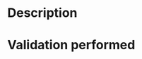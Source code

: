 <!--
Set the PR title to a meaningful commit message that:
- follows the Conventional Commits specification (https://www.conventionalcommits.org).
- is in imperative form.

Example:
fix: Don't add implicit wildcards ('*') at the beginning and the end of a query (fixes #390).
-->
# Description
<!-- Describe what this request will change/fix and provide any details 
necessary for reviewers -->

# Validation performed
<!-- What tests and validation you performed on the change -->


